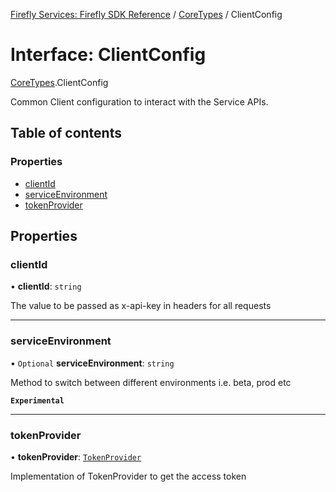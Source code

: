 [Firefly Services: Firefly SDK Reference](../index.md) / [CoreTypes](../modules/CoreTypes.md) / ClientConfig

# Interface: ClientConfig

[CoreTypes](../modules/CoreTypes.md).ClientConfig

Common Client configuration to interact with the Service APIs.

## Table of contents

### Properties

- [clientId](CoreTypes.ClientConfig.md#clientid)
- [serviceEnvironment](CoreTypes.ClientConfig.md#serviceenvironment)
- [tokenProvider](CoreTypes.ClientConfig.md#tokenprovider)

## Properties

### clientId

• **clientId**: `string`

The value to be passed as x-api-key in headers for all requests

___

### serviceEnvironment

• `Optional` **serviceEnvironment**: `string`

Method to switch between different environments i.e. beta, prod etc

**`Experimental`**

___

### tokenProvider

• **tokenProvider**: [`TokenProvider`](CoreTypes.TokenProvider.md)

Implementation of TokenProvider to get the access token
